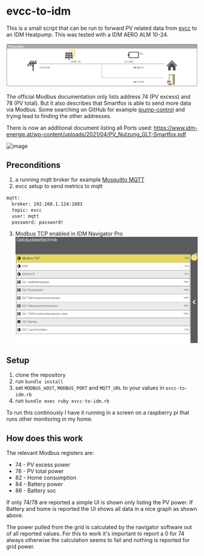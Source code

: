 # evcc-to-idm

This is a small script that can be run to forward PV related data from [evcc](https://evcc.io) to an IDM Heatpump. This was tested with a IDM AERO ALM 10-24.

![Screenshot of the IDM Navigator Pro overview showing PV data](docs/ScreenshotIDM.png)

The official Modbus documentation only lists address 74 (PV excess) and 78 (PV total). But it also describes that Smartfox is able to send more data via Modbus. Some searching on GitHub for example [ipump-control](https://github.com/ThomasRgbg/ipump-control) and trying lead to finding the other addresses.

There is now an additional document listing all Ports used: https://www.idm-energie.at/wp-content/uploads/2021/04/PV_Nutzung_GLT-Smartfox.pdf

<img width="1170" alt="image" src="https://github.com/user-attachments/assets/1abe74e8-d33b-4182-9414-944d880012fc" />

## Preconditions

1. a running mqtt broker for example [Mosquitto MQTT](https://mosquitto.org)
2. evcc setup to send metrics to mqtt
```
mqtt:
  broker: 192.168.1.124:1883
  topic: evcc
  user: mqtt
  password: password!
```
3. Modbus TCP enabled in IDM Navigator Pro 
![Enabled Modbus TCP in GLT section in IDM Navigator UI](docs/ScreenshotGLT.png)

## Setup

1. clone the repository
2. run `bundle install`
3. set `MODBUS_HOST`, `MODBUS_PORT` and `MQTT_URL` to your values in `evcc-to-idm.rb`
4. run `bundle exec ruby evcc-to-idm.rb`

To run this continously I have it running in a screen on a raspberry pi that runs other monitoring in my home.

## How does this work

The relevant Modbus registers are: 

- 74 - PV excess power
- 78 - PV total power
- 82 - Home consumption
- 84 - Battery power
- 86 - Battery soc

If only 74/78 are reported a simple UI is shown only listing the PV power. If Battery and home is reported the UI shows all data in a nice graph as shown above. 

The power pulled from the grid is calculated by the navigator software out of all reported values. For this to work it's important to report a 0 for 74 always otherwise the calculation seems to fail and nothing is reported for grid power.
